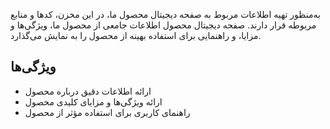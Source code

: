به‌منظور تهیه اطلاعات مربوط به صفحه دیجیتال محصول ما، در این مخزن، کدها و منابع مربوطه قرار دارند. صفحه دیجیتال محصول اطلاعات جامعی از محصول ما، ویژگی‌ها و مزایا، و راهنمایی برای استفاده بهینه از محصول را به نمایش می‌گذارد.

## ویژگی‌ها

- ارائه اطلاعات دقیق درباره محصول
- ارائه ویژگی‌ها و مزایای کلیدی محصول
- راهنمای کاربری برای استفاده مؤثر از محصول

